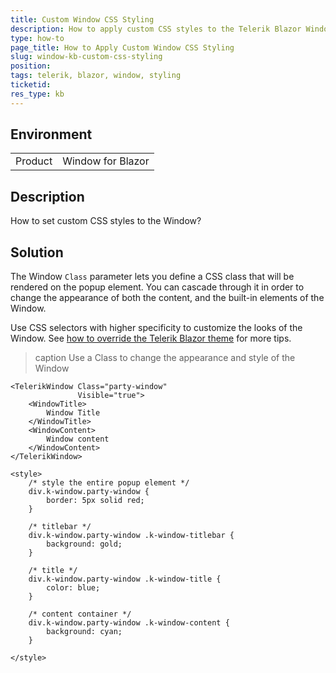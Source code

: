```yaml
---
title: Custom Window CSS Styling
description: How to apply custom CSS styles to the Telerik Blazor Window component.
type: how-to
page_title: How to Apply Custom Window CSS Styling
slug: window-kb-custom-css-styling
position: 
tags: telerik, blazor, window, styling
ticketid:
res_type: kb
---
```


## Environment
<table>
	<tbody>
		<tr>
			<td>Product</td>
			<td>Window for Blazor</td>
		</tr>
	</tbody>
</table>


## Description

How to set custom CSS styles to the Window?

## Solution

The Window `Class` parameter lets you define a CSS class that will be rendered on the popup element. You can cascade through it in order to change the appearance of both the content, and the built-in elements of the Window.

Use CSS selectors with higher specificity to customize the looks of the Window. See [how to override the Telerik Blazor theme](slug:themes-override) for more tips.

>caption Use a Class to change the appearance and style of the Window

````RAZOR
<TelerikWindow Class="party-window"
               Visible="true">
    <WindowTitle>
        Window Title
    </WindowTitle>
    <WindowContent>
        Window content
    </WindowContent>
</TelerikWindow>

<style>
    /* style the entire popup element */
    div.k-window.party-window {
        border: 5px solid red;
    }

    /* titlebar */
    div.k-window.party-window .k-window-titlebar {
        background: gold;
    }

    /* title */
    div.k-window.party-window .k-window-title {
        color: blue;
    }

    /* content container */
    div.k-window.party-window .k-window-content {
        background: cyan;
    }

</style>
````
